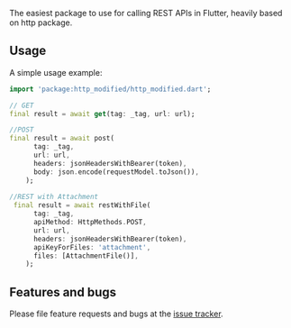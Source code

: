 The easiest package to use for calling REST APIs in Flutter, heavily based on http package.

## Usage

A simple usage example:

```dart
import 'package:http_modified/http_modified.dart';

// GET 
final result = await get(tag: _tag, url: url);

//POST
final result = await post(
      tag: _tag,
      url: url,
      headers: jsonHeadersWithBearer(token),
      body: json.encode(requestModel.toJson()),
    );
    
//REST with Attachment
 final result = await restWithFile(
      tag: _tag,
      apiMethod: HttpMethods.POST,
      url: url,
      headers: jsonHeadersWithBearer(token),
      apiKeyForFiles: 'attachment',
      files: [AttachmentFile()],
    );
```

## Features and bugs

Please file feature requests and bugs at the [issue tracker][tracker].

[tracker]: http://github.com/soewaiyanmyowin/http_modified/issues
